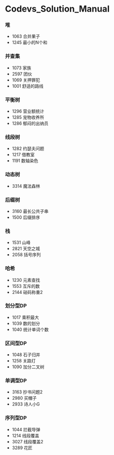# Codevs_Solution_Manual

### 堆

* 1063 合并果子
* 1245 最小的N个和

### 并查集

* 1073 家族
* 2597 团伙
* 1069 关押罪犯
* 1001 舒适的路线

### 平衡树

* 1296 营业额统计
* 1285 宠物收养所
* 1286 郁闷的出纳员

### 线段树

* 1282 约瑟夫问题
* 1217 借教室
* 1191 数轴染色

### 动态树

* 3314 魔法森林

### 后缀树

* 3160 最长公共子串
* 1500 后缀排序

### 栈

* 1531 山峰
* 2821 天空之城
* 2058 括号序列

### 哈希

* 1230 元素查找
* 1553 互斥的数
* 2144 砝码称重2

### 划分型DP

* 1017 乘积最大
* 1039 数的划分
* 1040 统计单词个数

### 区间型DP

* 1048 石子归并
* 1258 关路灯
* 1090 加分二叉树

### 单调型DP

* 3163 抄书问题2
* 2980 买帽子
* 2933 诗人小G

### 序列型DP

* 1044 拦截导弹
* 1214 线段覆盖
* 3027 线段覆盖2
* 3289 花匠